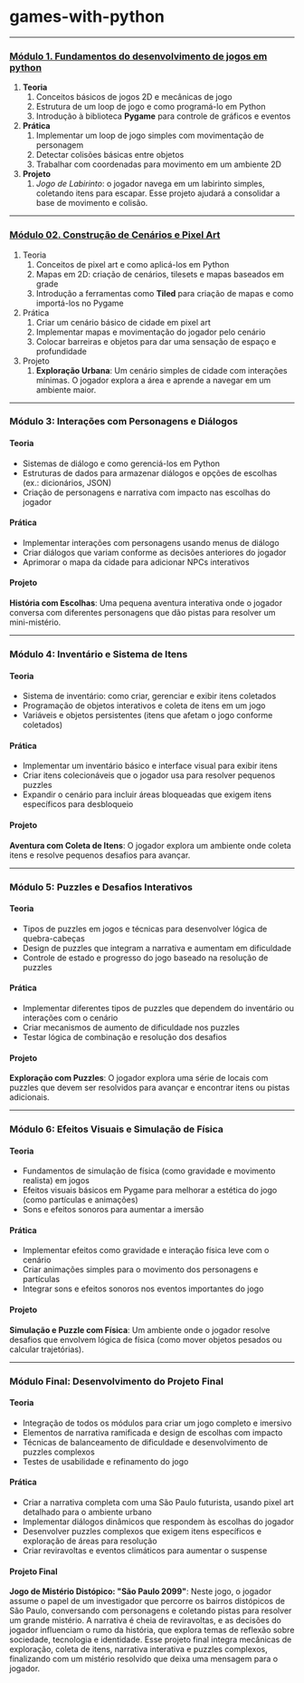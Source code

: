 # games-with-python

---
### [Módulo 1. Fundamentos do desenvolvimento de jogos em python](modulos/Módulo%2001.%20Fundamentos%20do%20desenvolvimento%20de%20jogos%20em%20python.md)

1. **Teoria**
	1. Conceitos básicos de jogos 2D e mecânicas de jogo
	2. Estrutura de um loop de jogo e como programá-lo em Python
	3. Introdução à biblioteca **Pygame** para controle de gráficos e eventos
2. **Prática**
	1. Implementar um loop de jogo simples com movimentação de personagem
	2. Detectar colisões básicas entre objetos
	3. Trabalhar com coordenadas para movimento em um ambiente 2D
3. **Projeto**
	1. *Jogo de Labirinto*: o jogador navega em um labirinto simples, coletando itens para escapar. Esse projeto ajudará a consolidar a base de movimento e colisão.

---

### [Módulo 02. Construção de Cenários e Pixel Art](modulos\Módulo%2002.%20Construção%20de%20Cenários%20e%20Pixel%20Art.md)

1. Teoria
	1. Conceitos de pixel art e como aplicá-los em Python
	2. Mapas em 2D: criação de cenários, tilesets e mapas baseados em grade
	3. Introdução a ferramentas como **Tiled** para criação de mapas e como importá-los no Pygame
2. Prática
	1. Criar um cenário básico de cidade em pixel art
	2. Implementar mapas e movimentação do jogador pelo cenário
	3. Colocar barreiras e objetos para dar uma sensação de espaço e profundidade
3. Projeto
	1. **Exploração Urbana**: Um cenário simples de cidade com interações mínimas. O jogador explora a área e aprende a navegar em um ambiente maior.

---

### **Módulo 3: Interações com Personagens e Diálogos**

#### Teoria

- Sistemas de diálogo e como gerenciá-los em Python
- Estruturas de dados para armazenar diálogos e opções de escolhas (ex.: dicionários, JSON)
- Criação de personagens e narrativa com impacto nas escolhas do jogador

#### Prática

- Implementar interações com personagens usando menus de diálogo
- Criar diálogos que variam conforme as decisões anteriores do jogador
- Aprimorar o mapa da cidade para adicionar NPCs interativos

#### Projeto

**História com Escolhas**: Uma pequena aventura interativa onde o jogador conversa com diferentes personagens que dão pistas para resolver um mini-mistério.

---

### **Módulo 4: Inventário e Sistema de Itens**

#### Teoria

- Sistema de inventário: como criar, gerenciar e exibir itens coletados
- Programação de objetos interativos e coleta de itens em um jogo
- Variáveis e objetos persistentes (itens que afetam o jogo conforme coletados)

#### Prática

- Implementar um inventário básico e interface visual para exibir itens
- Criar itens colecionáveis que o jogador usa para resolver pequenos puzzles
- Expandir o cenário para incluir áreas bloqueadas que exigem itens específicos para desbloqueio

#### Projeto

**Aventura com Coleta de Itens**: O jogador explora um ambiente onde coleta itens e resolve pequenos desafios para avançar.

---

### **Módulo 5: Puzzles e Desafios Interativos**

#### Teoria

- Tipos de puzzles em jogos e técnicas para desenvolver lógica de quebra-cabeças
- Design de puzzles que integram a narrativa e aumentam em dificuldade
- Controle de estado e progresso do jogo baseado na resolução de puzzles

#### Prática

- Implementar diferentes tipos de puzzles que dependem do inventário ou interações com o cenário
- Criar mecanismos de aumento de dificuldade nos puzzles
- Testar lógica de combinação e resolução dos desafios

#### Projeto

**Exploração com Puzzles**: O jogador explora uma série de locais com puzzles que devem ser resolvidos para avançar e encontrar itens ou pistas adicionais.

---

### **Módulo 6: Efeitos Visuais e Simulação de Física**

#### Teoria

- Fundamentos de simulação de física (como gravidade e movimento realista) em jogos
- Efeitos visuais básicos em Pygame para melhorar a estética do jogo (como partículas e animações)
- Sons e efeitos sonoros para aumentar a imersão

#### Prática

- Implementar efeitos como gravidade e interação física leve com o cenário
- Criar animações simples para o movimento dos personagens e partículas
- Integrar sons e efeitos sonoros nos eventos importantes do jogo

#### Projeto

**Simulação e Puzzle com Física**: Um ambiente onde o jogador resolve desafios que envolvem lógica de física (como mover objetos pesados ou calcular trajetórias).

---

### **Módulo Final: Desenvolvimento do Projeto Final**

#### Teoria

- Integração de todos os módulos para criar um jogo completo e imersivo
- Elementos de narrativa ramificada e design de escolhas com impacto
- Técnicas de balanceamento de dificuldade e desenvolvimento de puzzles complexos
- Testes de usabilidade e refinamento do jogo

#### Prática

- Criar a narrativa completa com uma São Paulo futurista, usando pixel art detalhado para o ambiente urbano
- Implementar diálogos dinâmicos que respondem às escolhas do jogador
- Desenvolver puzzles complexos que exigem itens específicos e exploração de áreas para resolução
- Criar reviravoltas e eventos climáticos para aumentar o suspense

#### Projeto Final

**Jogo de Mistério Distópico: "São Paulo 2099"**: Neste jogo, o jogador assume o papel de um investigador que percorre os bairros distópicos de São Paulo, conversando com personagens e coletando pistas para resolver um grande mistério. A narrativa é cheia de reviravoltas, e as decisões do jogador influenciam o rumo da história, que explora temas de reflexão sobre sociedade, tecnologia e identidade. Esse projeto final integra mecânicas de exploração, coleta de itens, narrativa interativa e puzzles complexos, finalizando com um mistério resolvido que deixa uma mensagem para o jogador.